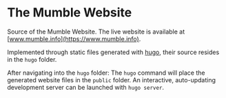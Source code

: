 # The Mumble Website

Source of the Mumble Website. The live website is available at [www.mumble.info](https://www.mumble.info).

Implemented through static files generated with [hugo](https://gohugo.io/), their source resides in the `hugo` folder.

After navigating into the `hugo` folder: The `hugo` command will place the generated website files in the `public` folder. An interactive, auto-updating development server can be launched with `hugo server`.
